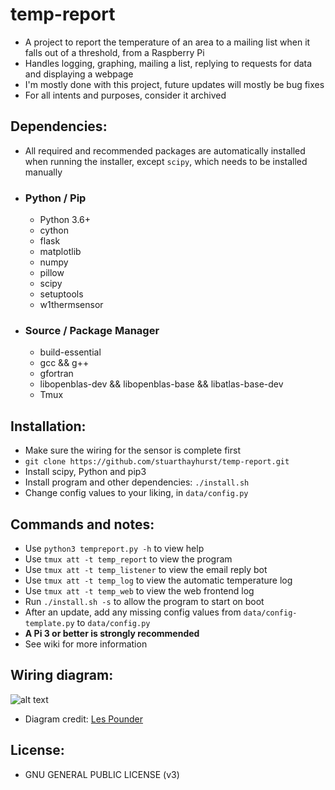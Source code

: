 # temp-report
  - A project to report the temperature of an area to a mailing list when it falls out of a threshold, from a Raspberry Pi
  - Handles logging, graphing, mailing a list, replying to requests for data and displaying a webpage
  - I'm mostly done with this project, future updates will mostly be bug fixes
  - For all intents and purposes, consider it archived

## Dependencies:
 - All required and recommended packages are automatically installed when running the installer, except `scipy`, which needs to be installed manually
- ### Python / Pip
  - Python 3.6+
  - cython
  - flask
  - matplotlib
  - numpy
  - pillow
  - scipy
  - setuptools
  - w1thermsensor

- ### Source / Package Manager
  - build-essential
  - gcc && g++
  - gfortran
  - libopenblas-dev && libopenblas-base && libatlas-base-dev
  - Tmux

## Installation:
  - Make sure the wiring for the sensor is complete first
  - `git clone https://github.com/stuarthayhurst/temp-report.git`
  - Install scipy, Python and pip3
  - Install program and other dependencies: `./install.sh`
  - Change config values to your liking, in `data/config.py`

## Commands and notes:
  - Use `python3 tempreport.py -h` to view help
  - Use `tmux att -t temp_report` to view the program
  - Use `tmux att -t temp_listener` to view the email reply bot
  - Use `tmux att -t temp_log` to view the automatic temperature log
  - Use `tmux att -t temp_web` to view the web frontend log
  - Run `./install.sh -s` to allow the program to start on boot
  - After an update, add any missing config values from `data/config-template.py` to `data/config.py`
  - **A Pi 3 or better is strongly recommended**
  - See wiki for more information

## Wiring diagram:
![alt text](https://farm5.staticflickr.com/4215/35139160190_cea3435a09_b_d.jpg)
  - Diagram credit: [Les Pounder](https://bigl.es/author/les/ "Les Pounder")

## License:
  - GNU GENERAL PUBLIC LICENSE (v3)
